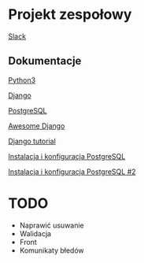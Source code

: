 # Projekt zespołowy

[Slack](https://projektzespolowygroup.slack.com)

## Dokumentacje

[Python3](https://docs.python.org/3/)

[Django](https://docs.djangoproject.com/en/1.11/)

[PostgreSQL](https://www.postgresql.org/docs/10/static/index.html)

[Awesome Django](https://github.com/rosarior/awesome-django/blob/master/README.md)

[Django tutorial](https://docs.djangoproject.com/en/1.11/intro/tutorial01/)

[Instalacja i konfiguracja PostgreSQL](https://www.digitalocean.com/community/tutorials/how-to-use-postgresql-with-your-django-application-on-debian-8)

[Instalacja i konfiguracja PostgreSQL #2](https://help.ubuntu.com/stable/serverguide/postgresql.html)


# TODO
- Naprawić usuwanie
- Walidacja
- Front
- Komunikaty błedów